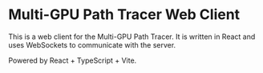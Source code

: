 # Multi-GPU Path Tracer Web Client

This is a web client for the Multi-GPU Path Tracer. It is written in React and uses WebSockets to communicate with the server.

Powered by React + TypeScript + Vite.
